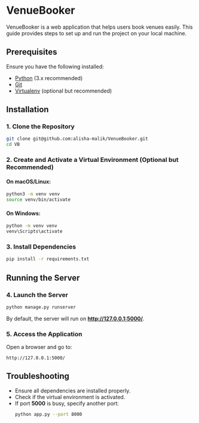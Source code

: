 # VenueBooker

VenueBooker is a web application that helps users book venues easily. This guide provides steps to set up and run the project on your local machine.

## Prerequisites
Ensure you have the following installed:
- [Python](https://www.python.org/downloads/) (3.x recommended)
- [Git](https://git-scm.com/downloads)
- [Virtualenv](https://virtualenv.pypa.io/en/stable/installation/) (optional but recommended)

## Installation

### 1. Clone the Repository
```bash
git clone git@github.com:alisha-malik/VenueBooker.git
cd VB
```

### 2. Create and Activate a Virtual Environment (Optional but Recommended)
#### On macOS/Linux:
```bash
python3 -m venv venv
source venv/bin/activate
```
#### On Windows:
```bash
python -m venv venv
venv\Scripts\activate
```

### 3. Install Dependencies
```bash
pip install -r requirements.txt
```

## Running the Server

### 4. Launch the Server
```bash
python manage.py runserver
```
By default, the server will run on **http://127.0.0.1:5000/**.

### 5. Access the Application
Open a browser and go to:
```
http://127.0.0.1:5000/
```

## Troubleshooting
- Ensure all dependencies are installed properly.
- Check if the virtual environment is activated.
- If port **5000** is busy, specify another port:
  ```bash
  python app.py --port 8000
  ```
